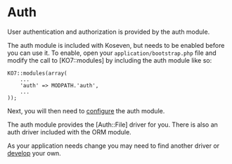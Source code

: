 # Auth

User authentication and authorization is provided by the auth module.

The auth module is included with Koseven, but needs to be enabled before you can use it. To enable, open your `application/bootstrap.php` file and modify the call to [KO7::modules] by including the auth module like so:

~~~
KO7::modules(array(
	...
	'auth' => MODPATH.'auth',
	...
));
~~~

Next, you will then need to [configure](config) the auth module.

The auth module provides the [Auth::File] driver for you. There is also an auth driver included with the ORM module.

As your application needs change you may need to find another driver or [develop](driver/develop) your own.
